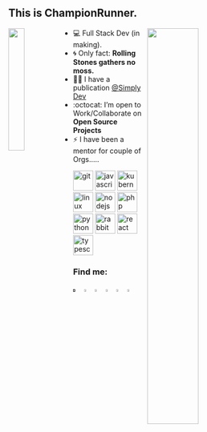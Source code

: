 ## This is ChampionRunner. 

<img align="left" src="https://github.com/Ishaan28malik/Ishaan28malik/blob/master/Dev.jpg" width="25%"/>

<img align="right" src="https://github.com/Ishaan28malik/Ishaan28malik/blob/master/404.png" width="45%"/>

- 💻 Full Stack Dev (in making).
- :cyclone: Only fact: **Rolling Stones gathers no moss.**
- ✍🏻 I have a publication [@Simply Dev](https://medium.com/simply-dev)
- :octocat: I’m open to Work/Collaborate on **Open Source Projects**
- ⚡️ I have been a mentor for couple of Orgs.....

<p align="left"><img src="https://www.vectorlogo.zone/logos/git-scm/git-scm-icon.svg" alt="git" width="40" height="40"/> <img src="https://devicons.github.io/devicon/devicon.git/icons/javascript/javascript-original.svg" alt="javascript" width="40" height="40"/> <img src="https://www.vectorlogo.zone/logos/kubernetes/kubernetes-icon.svg" alt="kubernetes" width="40" height="40"/> <img src="https://devicons.github.io/devicon/devicon.git/icons/linux/linux-original.svg" alt="linux" width="40" height="40"/> <img src="https://devicons.github.io/devicon/devicon.git/icons/nodejs/nodejs-original-wordmark.svg" alt="nodejs" width="40" height="40"/> <img src="https://devicons.github.io/devicon/devicon.git/icons/php/php-original.svg" alt="php" width="40" height="40"/> <img src="https://devicons.github.io/devicon/devicon.git/icons/python/python-original.svg" alt="python" width="40" height="40"/> <img src="https://www.vectorlogo.zone/logos/rabbitmq/rabbitmq-icon.svg" alt="rabbitMQ" width="40" height="40"/> <img src="https://devicons.github.io/devicon/devicon.git/icons/react/react-original-wordmark.svg" alt="react" width="40" height="40"/> <img src="https://devicons.github.io/devicon/devicon.git/icons/typescript/typescript-original.svg" alt="typescript" width="40" height="40"/></p>

### Find me:
[<img src="https://img.icons8.com/color/48/000000/twitter.png" width="3.5%"/>]() [<img src="https://img.icons8.com/color/48/000000/stackoverflow.png" width="3.5%"/>](https://stackoverflow.com/users/11422830/champion-runner) [<img src="https://cdn0.iconfinder.com/data/icons/social-network-8/50/55-512.png" width="3.5%"/>](https://dribbble.com/championrunner) [<img src="https://img.icons8.com/ios-filled/50/000000/medium-monogram.png" width="3.5%"/>](https://medium.com/simply-dev) [<img src="https://img.icons8.com/ios-filled/96/000000/codepen.png" width="3.5%"/>](https://codepen.io/championrunner) [<img src="https://raw.githubusercontent.com/ghuser-io/ghuser.io/master/docs/logo_square.png" width="3.5%"/>](https://ghuser.io/Ishaan28malik)
